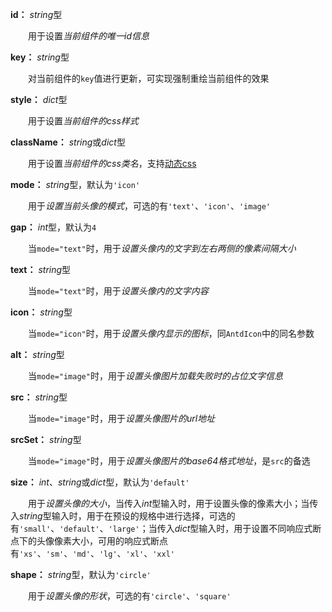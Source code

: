 **id：** *string*型

　　用于设置*当前组件的唯一id信息*

**key：** *string*型

　　对当前组件的`key`值进行更新，可实现强制重绘当前组件的效果

**style：** *dict*型

　　用于设置*当前组件的css样式*

**className：** *string*或*dict*型

　　用于设置*当前组件的css类名*，支持[动态css](/advanced-classname)

**mode：** *string*型，默认为`'icon'`

　　用于*设置当前头像的模式*，可选的有`'text'`、`'icon'`、`'image'`

**gap：** *int*型，默认为`4`

　　当`mode="text"`时，用于*设置头像内的文字到左右两侧的像素间隔大小*

**text：** *string*型

　　当`mode="text"`时，用于*设置头像内的文字内容*

**icon：** *string*型

　　当`mode="icon"`时，用于*设置头像内显示的图标*，同`AntdIcon`中的同名参数

**alt：** *string*型

　　当`mode="image"`时，用于*设置头像图片加载失败时的占位文字信息*

**src：** *string*型

　　当`mode="image"`时，用于*设置头像图片的url地址*

**srcSet：** *string*型

　　当`mode="image"`时，用于*设置头像图片的base64格式地址*，是`src`的备选

**size：** *int*、*string*或*dict*型，默认为`'default'`

　　用于*设置头像的大小*，当传入*int*型输入时，用于设置头像的像素大小；当传入*string*型输入时，用于在预设的规格中进行选择，可选的有`'small'`、`'default'`、`'large'`；当传入*dict*型输入时，用于设置不同响应式断点下的头像像素大小，可用的响应式断点有`'xs'`、`'sm'`、`'md'`、`'lg'`、`'xl'`、`'xxl'`

**shape：** *string*型，默认为`'circle'`

　　用于*设置头像的形状*，可选的有`'circle'`、`'square'`